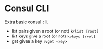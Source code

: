 # Consul CLI

Extra basic consul cli. 

* list pairs given a root (or not) `kvlist [root]`
* list keys give a root (or not) `kvkeys [root]`
* get given a key `kvget <key>`
